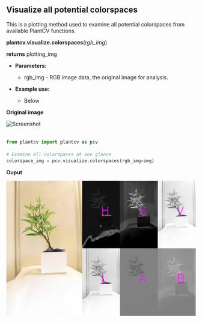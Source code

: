 ## Visualize all potential colorspaces

This is a plotting method used to examine all potential colorspaces from available PlantCV functions.

**plantcv.visualize.colorspaces**(*rgb_img*)

**returns** plotting_img

- **Parameters:**
    - rgb_img - RGB image data, the original image for analysis.

- **Example use:**
    - Below

**Original image**

![Screenshot](img/tutorial_images/vis/original_image.jpg) 


```python

from plantcv import plantcv as pcv

# Examine all colorspaces at one glance
colorspace_img = pcv.visualize.colorspaces(rgb_img=img)

```

**Ouput**

![Screenshot](img/documentation_images/visualize_colorspaces/all_colorspaces.jpg)

